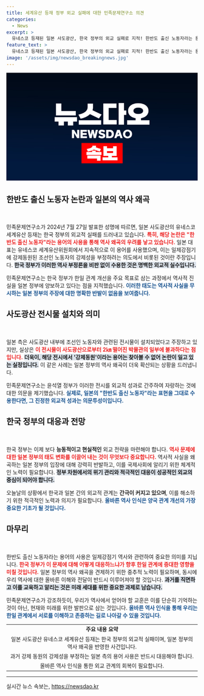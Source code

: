 ```yaml
---
title: 세계유산 등재 정부 외교 실패에 대한 민족문제연구소 의견
categories:
  - News
excerpt: >
  유네스코 등재된 일본 사도광산, 한국 정부의 외교 실패로 지적! 한반도 출신 노동자라는 용어 사용은 강제동원의 역사 왜곡. 민족문제연구소, 진실의 외교를 요구!
feature_text: >
  유네스코 등재된 일본 사도광산, 한국 정부의 외교 실패로 지적! 한반도 출신 노동자라는 용어 사용은 강제동원의 역사 왜곡. 민족문제연구소, 진실의 외교를 요구!
image: '/assets/img/newsdao_breakingnews.jpg'
---
```


<p><img src="/assets/img/newsdao_breakingnews.jpg" alt="ontimetimes 속보" /></p>

<h2 data-ke-size="size26">한반도 출신 노동자 논란과 일본의 역사 왜곡</h2>

<p data-ke-size="size16">&nbsp;</p>

<p>민족문제연구소가 2024년 7월 27일 발표한 성명에 따르면, 일본 사도광산의 유네스코 세계유산 등재는 한국 정부의 외교적 실패를 드러내고 있습니다. <b><span style="color: #ee2323;">특히, 해당 논란은 "한반도 출신 노동자"라는 용어의 사용을 통해 역사 왜곡의 우려를 낳고 있습니다.</span></b> 일본 대표는 유네스코 세계유산위원회에서 지속적으로 이 용어를 사용했으며, 이는 일제강점기에 강제동원된 조선인 노동자의 강제성을 부정하려는 의도에서 비롯된 것이란 주장입니다. <b><span style="background-color: #21538527;">한국 정부가 이러한 역사 부정론을 비판 없이 수용한 것은 명백한 외교적 실수입니다.</span></b> </p>

<p>민족문제연구소는 한국 정부가 한일 관계 개선을 주요 목표로 삼는 과정에서 역사적 진실을 일본 정부에 양보하고 있다는 점을 지적했습니다. <b><span style="color: #1a5490;">이러한 태도는 역사적 사실을 무시하는 일본 정부의 주장에 대한 명확한 반발이 없음을 보여줍니다.</span></b> </p>

<h2 data-ke-size="size26">사도광산 전시물 설치와 의미</h2>

<p data-ke-size="size16">&nbsp;</p>

<p>일본 측은 사도광산 내부에 조선인 노동자와 관련된 전시물이 설치되었다고 주장하고 있지만, 실상은 <b><span style="color: #ee2323;">이 전시물이 사도광산으로부터 2㎞ 떨어진 박물관의 일부에 불과하다는 점입니다.</span></b> <b><span style="background-color: #21538527;">더욱이, 해당 전시에서 '강제동원'이라는 용어는 찾아볼 수 없어 논란이 일고 있는 실정입니다.</span></b> 이 같은 사례는 일본 정부의 역사 왜곡이 더욱 확산되는 상황을 드러냅니다.</p>

<p>민족문제연구소는 윤석열 정부가 이러한 전시를 외교적 성과로 간주하여 자랑하는 것에 대한 의문을 제기했습니다. <b><span style="color: #1a5490;">실제로, 일본의 "한반도 출신 노동자"라는 표현을 그대로 수용한다면, 그 진정한 외교적 성과는 의문투성이입니다.</span></b> </p>

<h2 data-ke-size="size26">한국 정부의 대응과 전망</h2>

<p data-ke-size="size16">&nbsp;</p>

<p>한국 정부는 이제 보다 <strong>능동적이고 현실적인</strong> 외교 전략을 마련해야 합니다. <b><span style="color: #ee2323;">역사 문제에 대한 일본 정부의 태도 변화를 이끌어 내는 것이 무엇보다 중요합니다.</span></b> 역사적 사실을 왜곡하는 일본 정부의 입장에 대해 강력히 반발하고, 이를 국제사회에 알리기 위한 체계적인 노력이 필요합니다. <b><span style="background-color: #21538527;">정부 차원에서의 위기 관리와 적극적인 대응이 성공적인 외교의 중심이 되어야 합니다.</span></b> </p>

<p>오늘날의 상황에서 한국과 일본 간의 외교적 관계는 <strong>간극이 커지고 있으며</strong>, 이를 해소하기 위한 적극적인 노력과 의지가 필요합니다. <b><span style="color: #1a5490;">올바른 역사 인식은 양국 관계 개선의 가장 중요한 기초가 될 것입니다.</span></b></p>

<h2 data-ke-size="size26">마무리</h2>

<p data-ke-size="size16">&nbsp;</p>

<p>한반도 출신 노동자라는 용어의 사용은 일제강점기 역사와 관련하여 중요한 의미를 지닙니다. <b><span style="color: #ee2323;">한국 정부가 이 문제에 대해 어떻게 대응하느냐가 향후 한일 관계에 중대한 영향을 미칠 것입니다.</span></b> 일본 정부의 역사 왜곡을 견제하기 위한 중추적 노력이 필요하며, 동시에 우리 역사에 대한 올바른 이해와 전달이 반드시 이루어져야 할 것입니다. <b><span style="background-color: #21538527;">과거를 직면하고 이를 교육하고 알리는 것은 미래 세대를 위한 중요한 과제로 남습니다.</span></b> </p>

<p>민족문제연구소가 강조하듯이, 우리가 역사에서 얻어야 할 교훈은 이를 단순히 기억하는 것이 아닌, 현재와 미래를 위한 발판으로 삼는 것입니다. <b><span style="color: #1a5490;">올바른 역사 인식을 통해 우리는 한일 관계에서 서로를 이해하고 존중하는 길로 나아갈 수 있을 것입니다.</span></b> </p>

<table style="width: 100%; border-collapse: collapse;">
<tr><td style="text-align: center; height: 17px;"><b>주요 내용 요약</b></td></tr>
<tr><td style="text-align: center;">일본 사도광산 유네스코 세계유산 등재는 한국 정부의 외교적 실패이며, 일본 정부의 역사 왜곡을 반영한 사건입니다.</td></tr>
<tr><td style="text-align: center;">과거 강제 동원의 강제성을 부정하는 일본 측의 용어 사용은 반드시 대응해야 합니다.</td></tr>
<tr><td style="text-align: center;">올바른 역사 인식을 통한 외교 관계의 회복이 필요합니다.</td></tr>
</table>

<hr /> 

<p data-ke-size="size16"></p>
실시간 뉴스 속보는, <a href="https://newsdao.kr" rel="dofollow">https://newsdao.kr</a>


